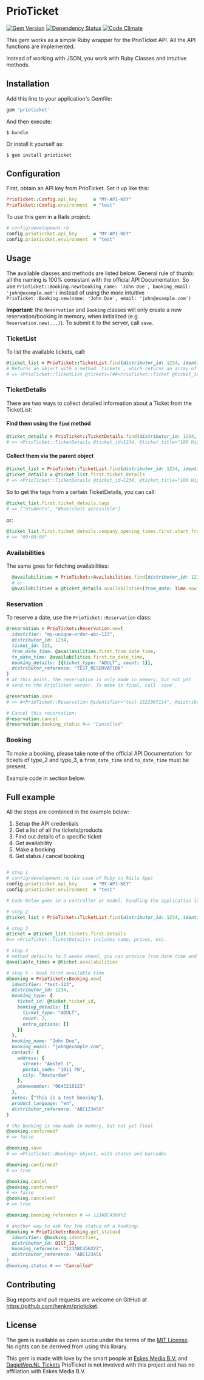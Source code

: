 # PrioTicket
[![Gem Version](https://badge.fury.io/rb/prioticket.svg)](https://badge.fury.io/rb/prioticket)
[![Dependency Status](https://gemnasium.com/henkm/prioticket.svg)](https://gemnasium.com/henkm/prioticket)
[![Code Climate](https://codeclimate.com/github/henkm/prioticket/badges/gpa.svg)](https://codeclimate.com/github/henkm/prioticket)

This gem works as a simple Ruby wrapper for the PrioTicket API. All the API functions are implemented.

Instead of working with JSON, you work with Ruby Classes and intuitive methods.

## Installation

Add this line to your application's Gemfile:

```ruby
gem 'prioticket'
```

And then execute:

    $ bundle

Or install it yourself as:

    $ gem install prioticket

## Configuration

First, obtain an API key from PrioTicket. Set it up like this:
```ruby
PrioTicket::Config.api_key      = "MY-API-KEY"
PrioTicket::Config.environment  = "test"
```

To use this gem in a Rails project:
```ruby
# config/development.rb
config.prioticcket.api_key      = "MY-API-KEY"
config.prioticcket.environment  = "test"
```

## Usage
The available classes and methods are listed below. General rule of thumb: all the naming is 100% consistant with the official API Documentation. So use `PrioTicket::Booking.new(booking_name: 'John Doe', booking_email: 'john@example.net')` instead of using the more intuitive `PrioTicket::Booking.new(name: 'John Doe', email: 'john@example.com')`

**Important**: the `Reservation` and `Booking` classes will only create a new reservation/booking in memory, when initialized (e.g. `Reservation.new(...)`). To submit it to the server, call `save`.

### TicketList
To list the available tickets, call:
```ruby
@ticket_list = PrioTicket::TicketList.find(distributor_id: 1234, identifier: "my-unique-order-abc-123")
# Returns an object with a method `tickets`, which returns an array of tickets:
# => <PrioTicket::TicketList @tickets=[##<PrioTicket::Ticket @ticket_id=362, @ticket_title="100 Highlights  Cruise", @venue_name="Stromma Nederland", @txt_language="zh,ru,pt,nl,it,fr,de,es,en">, etc...]>
```

### TicketDetails
There are two ways to collect detailed information about a Ticket from the TicketList:

#### Find them using the `find` method

```ruby
@ticket_details = PrioTicket::TicketDetails.find(distributor_id: 1234, ticket_id: 123, identifier: "my-unique-order-abc-123")
# => <PrioTicket::TicketDetails @ticket_id=1234, @ticket_title="100 Highlights  Cruise", @short_description="The No.1 Amsterdam canal cruise", etc...> 
```

#### Collect them via the parent object
```ruby
@ticket_list = PrioTicket::TicketList.find(distributor_id: 1234, identifier: "my-unique-order-abc-123")
@ticket_details = @ticket_list.first.ticket_details
# => <PrioTicket::TicketDetails @ticket_id=1234, @ticket_title="100 Highlights  Cruise", @short_description="The No.1 Amsterdam canal cruise", etc...> 
```

So to get the tags from a certain TicketDetails, you can call:
```ruby
@ticket_list.first.ticket_details.tags
# => ["Students", "Wheelchair accessible"]
```
or:
```ruby
@ticket_list.first.ticket_details.company_opening_times.first.start_from
# => "09:00:00"

```

### Availabilities
The same goes for fetching availabilities:
```ruby
  @availabilities = PrioTicket::Availabilities.find(distributor_id: 1234, ticket_id: 123, identifier: "my-unique-order-abc-123", from_date: Time.now, until_date: Time.now+(60*60*24*7))
  # or:
  @availabilities = @ticket_details.availabilities(from_date: Time.now, until_date: Time.now+(60*60*24*7))
```

### Reservation
To reserve a date, use the `PrioTicket::Reservation` class:
```ruby
@reservation = PrioTicket::Reservation.new(
  identifier: "my-unique-order-abc-123",
  distributor_id: 1234,
  ticket_id: 123,
  from_date_time: @availabilities.first.from_date_time,
  to_date_time: @availabilities.first.to_date_time,
  booking_details: [{ticket_type: "ADULT", count: 1}],
  distributor_reference: "TEST_RESERVATION"
)
# at this point, the reservation is only made in memory, but not yet
# send to the PrioTicket server. To make in final, call `save`.

@reservation.save
# => #<PrioTicket::Reservation @identifier="test-1522067114", @distributor_id=1234, @ticket_id=123, @from_date_time="2018-03-26T23:00:00+02:00", @to_date_time="2018-03-26T23:59:00+02:00", @booking_details=[#<OpenStruct ticket_type="ADULT", count=1>], @distributor_reference="TEST_RESERVATION", @booking_status="Reserved", @reservation_reference="YYY2067115376XXX">

# Cancel this reservation:
@reservation.cancel
@reservation.booking_status #=> "Cancelled"
```

### Booking
To make a booking, please take note of the official API Documentation: for tickets of type_2 and type_3, a `from_date_time` and `to_date_time` must be present. 

Example code in section below.

## Full example
All the steps are combined in the example below:
1. Setup the API credentials
2. Get a list of all the tickets/products
3. Find out details of a specific ticket
4. Get availability
5. Make a booking
6. Get status / cancel booking

```ruby

# step 1
# config/development.rb (in case of Ruby on Rails App)
config.prioticcket.api_key      = "MY-API-KEY"
config.prioticcket.environment  = "test"

# Code below goes in a controller or model, handling the application logic

# step 2
@ticket_list = PrioTicket::TicketList.find(distributor_id: 1234, identifier: "test-123")

# step 3
@ticket = @ticket_list.tickets.first.details
#=> <PrioTicket::TicketDetails> includes name, prices, etc.

# step 4
# method defaults to 3 weeks ahead, you can provice from_date_time and to_date_time
@available_times = @ticket.availabilities

# step 5 - book first available time
@booking = PrioTicket::Booking.new(
  identifier: "test-123",
  distributor_id: 1234,
  booking_type: {
    ticket_id: @ticket.ticket_id,
    booking_details: [{
      ticket_type: "ADULT",
      count: 2,
      extra_options: []
    }]
  },
  booking_name: "John Doe",
  booking_email: "john@example.com",
  contact: {
    address: {
      street: "Amstel 1",
      postal_code: "1011 PN",
      city: "Amsterdam"
    },
    phonenumber: "0643210123"
  },
  notes: ["This is a test booking"],
  product_language: "en",
  distributor_reference: "ABC123456"
)

# the booking is now made in memory, but not yet final
@booking.confirmed?
# => false

@booking.save
# => <PrioTicket::Booking> object, with status and barcodes

@booking.confirmed?
# => true

@booking.cancel
@booking.confirmed?
# => false
@booking.canceled?
# => true

@booking.booking_reference # => 123ABC456XYZ

# another way to ask for the status of a booking:
@booking = PrioTicket::Booking.get_status(
  identifier: @booking.identifier,
  distributor_id: DIST_ID, 
  booking_reference: "123ABC456XYZ", 
  distributor_reference: "ABC123456
)
@booking.status # => "Cancelled"
```

## Contributing

Bug reports and pull requests are welcome on GitHub at https://github.com/henkm/prioticket.


## License

The gem is available as open source under the terms of the [MIT License](http://opensource.org/licenses/MIT). No rights can be derrived from using this library.

This gem is made with love by the smart people at [Eskes Media B.V.](https://www.eskesmedia.nl) and [DagjeWeg.NL Tickets](https://www.dagjewegtickets.nl)
PrioTicket is not involved with this project and has no affiliation with Eskes Media B.V.
